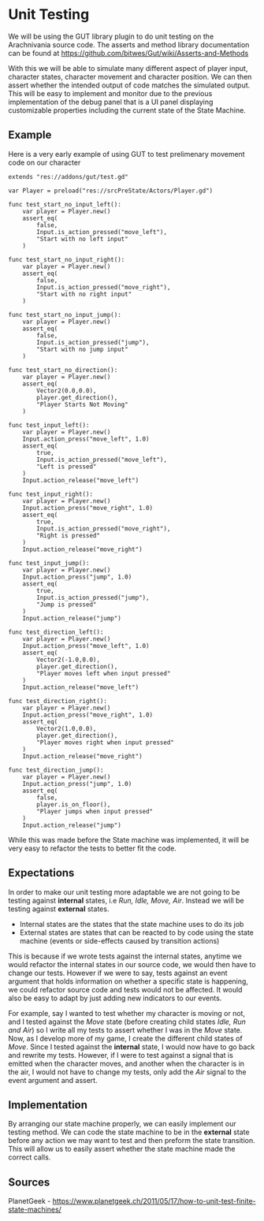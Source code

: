 # Unit Testing

We will be using the GUT library plugin to do unit testing on the Arachnivania source code. The asserts and method library documentation can be found at https://github.com/bitwes/Gut/wiki/Asserts-and-Methods

With this we will be able to simulate many different aspect of player input, character states, character movement and character position. We can then assert whether the intended output of code matches the simulated output. This will be easy to implement and monitor due to the previous implementation of the debug panel that is a UI panel displaying customizable properties including the current state of the State Machine.

## Example

Here is a very early example of using GUT to test prelimenary movement code on our character

```GDscript
extends "res://addons/gut/test.gd"

var Player = preload("res://srcPreState/Actors/Player.gd")

func test_start_no_input_left():
	var player = Player.new()
	assert_eq(
		false,
		Input.is_action_pressed("move_left"),
		"Start with no left input"
	)

func test_start_no_input_right():
	var player = Player.new()
	assert_eq(
		false,
		Input.is_action_pressed("move_right"),
		"Start with no right input"
	)

func test_start_no_input_jump():
	var player = Player.new()
	assert_eq(
		false,
		Input.is_action_pressed("jump"),
		"Start with no jump input"
	)	

func test_start_no_direction():
	var player = Player.new()
	assert_eq(
		Vector2(0.0,0.0), 
		player.get_direction(), 
		"Player Starts Not Moving"
	)

func test_input_left():
	var player = Player.new()
	Input.action_press("move_left", 1.0)
	assert_eq(
		true, 
		Input.is_action_pressed("move_left"),
		"Left is pressed"
	)
	Input.action_release("move_left") 

func test_input_right():
	var player = Player.new()
	Input.action_press("move_right", 1.0)
	assert_eq(
		true, 
		Input.is_action_pressed("move_right"),
		"Right is pressed"
	)
	Input.action_release("move_right") 

func test_input_jump():
	var player = Player.new()
	Input.action_press("jump", 1.0)
	assert_eq(
		true, 
		Input.is_action_pressed("jump"),
		"Jump is pressed"
	)
	Input.action_release("jump") 

func test_direction_left():
	var player = Player.new()
	Input.action_press("move_left", 1.0)
	assert_eq(
		Vector2(-1.0,0.0),
		player.get_direction(),
		"Player moves left when input pressed"
	)
	Input.action_release("move_left")
	
func test_direction_right():
	var player = Player.new()
	Input.action_press("move_right", 1.0)
	assert_eq(
		Vector2(1.0,0.0),
		player.get_direction(),
		"Player moves right when input pressed"
	)
	Input.action_release("move_right")

func test_direction_jump():
	var player = Player.new()
	Input.action_press("jump", 1.0)
	assert_eq(
		false,
		player.is_on_floor(),
		"Player jumps when input pressed"
	)
	Input.action_release("jump")
```

While this was made before the State machine was implemented, it will be very easy to refactor the tests to better fit the code.

## Expectations

In order to make our unit testing more adaptable we are not going to be testing against **internal** states, i.e *Run, Idle, Move, Air*. Instead we will be testing against **external** states.

* Internal states are the states that the state machine uses to do its job
* External states are states that can be reacted to by code using the state machine (events or side-effects caused by transition actions)

This is because if we wrote tests against the internal states, anytime we would refactor the internal states in our source code, we would then have to change our tests. However if we were to say, tests against an event argument that holds information on whether a specific state is happening, we could refactor source code and tests would not be affected. It would also be easy to adapt by just adding new indicators to our events.

For example, say I wanted to test whether my character is moving or not, and I tested against the *Move* state (before creating child states *Idle, Run and Air*) so I write all my tests to assert whether I was in the *Move* state. Now, as I develop more of my game, I create the different child states of *Move*. Since I tested against the **internal** state, I would now have to go back and rewrite my tests. However, if I were to test against a signal that is emitted when the character moves, and another when the character is in the air, I would not have to change my tests, only add the *Air* signal to the event argument and assert.

## Implementation

By arranging our state machine properly, we can easily implement our testing method. We can code the state machine to be in the **external** state before any action we may want to test and then preform the state transition. This will allow us to easily assert whether the state machine made the correct calls.

## Sources

PlanetGeek - https://www.planetgeek.ch/2011/05/17/how-to-unit-test-finite-state-machines/
